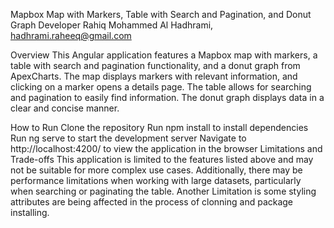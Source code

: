 Mapbox Map with Markers, Table with Search and Pagination, and Donut Graph
Developer
Rahiq Mohammed Al Hadhrami, hadhrami.raheeq@gmail.com

Overview
This Angular application features a Mapbox map with markers, a table with search and pagination functionality, and a donut graph from ApexCharts. The map displays markers with relevant information, and clicking on a marker opens a details page. The table allows for searching and pagination to easily find information. The donut graph displays data in a clear and concise manner.

How to Run
Clone the repository
Run npm install to install dependencies
Run ng serve to start the development server
Navigate to http://localhost:4200/ to view the application in the browser
Limitations and Trade-offs
This application is limited to the features listed above and may not be suitable for more complex use cases. Additionally, there may be performance limitations when working with large datasets, particularly when searching or paginating the table.
Another Limitation is some styling attributes are being affected in the process of clonning and package installing.
